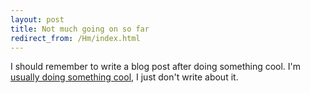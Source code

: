 ```yaml
---
layout: post
title: Not much going on so far
redirect_from: /Hm/index.html
---
```


I should remember to write a blog post after doing something cool. I'm [usually doing something cool](https://github.com/blha303), I just don't write about it.
